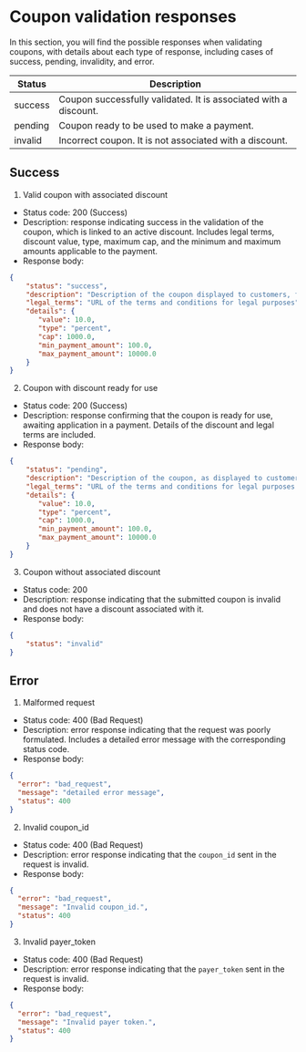 # Coupon validation responses

In this section, you will find the possible responses when validating coupons, with details about each type of response, including cases of success, pending, invalidity, and error.

| Status   | Description |
| --- | --- |
| success  | Coupon successfully validated. It is associated with a discount. |
| pending  | Coupon ready to be used to make a payment. |
| invalid  | Incorrect coupon. It is not associated with a discount.  |

## Success

1. Valid coupon with associated discount

* Status code: 200 (Success)
* Description: response indicating success in the validation of the coupon, which is linked to an active discount. Includes legal terms, discount value, type, maximum cap, and the minimum and maximum amounts applicable to the payment.
* Response body:

```Json
{
    "status": "success",
    "description": "Description of the coupon displayed to customers, for example, in interfaces, invoices, or receipts",
    "legal_terms": "URL of the terms and conditions for legal purposes",
    "details": {
       "value": 10.0,
       "type": "percent",
       "cap": 1000.0,
       "min_payment_amount": 100.0,
       "max_payment_amount": 10000.0
    }
}
```

2. Coupon with discount ready for use

* Status code: 200 (Success)
* Description: response confirming that the coupon is ready for use, awaiting application in a payment. Details of the discount and legal terms are included.
* Response body:

```Json
{
    "status": "pending",
    "description": "Description of the coupon, as displayed to customers in interfaces, invoices, or receipts.",
    "legal_terms": "URL of the terms and conditions for legal purposes.",
    "details": {
       "value": 10.0,
       "type": "percent",
       "cap": 1000.0,
       "min_payment_amount": 100.0,
       "max_payment_amount": 10000.0
    }
}
```

3. Coupon without associated discount

* Status code: 200
* Description: response indicating that the submitted coupon is invalid and does not have a discount associated with it.
* Response body: 

```Json
{
    "status": "invalid"
}
```

## Error

1. Malformed request

* Status code: 400 (Bad Request)
* Description: error response indicating that the request was poorly formulated. Includes a detailed error message with the corresponding status code.
* Response body: 

```Json
{
  "error": "bad_request",
  "message": "detailed error message",
  "status": 400
}
```

2. Invalid coupon_id

* Status code: 400 (Bad Request)
* Description: error response indicating that the `coupon_id` sent in the request is invalid.
* Response body:

```json
{
  "error": "bad_request",
  "message": "Invalid coupon_id.",
  "status": 400
}
```

3. Invalid payer_token

* Status code: 400 (Bad Request)
* Description: error response indicating that the `payer_token` sent in the request is invalid.
* Response body:

```json
{
  "error": "bad_request",
  "message": "Invalid payer token.",
  "status": 400
}
```
